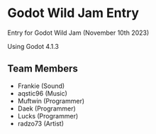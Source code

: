 # Godot Wild Jam Entry
Entry for Godot Wild Jam (November 10th 2023)

Using Godot 4.1.3

## Team Members
- Frankie (Sound)
- aqstic96 (Music)
- Muftwin (Programmer)
- Daek (Programmer)
- Lucks (Programmer)
- radzo73 (Artist)
